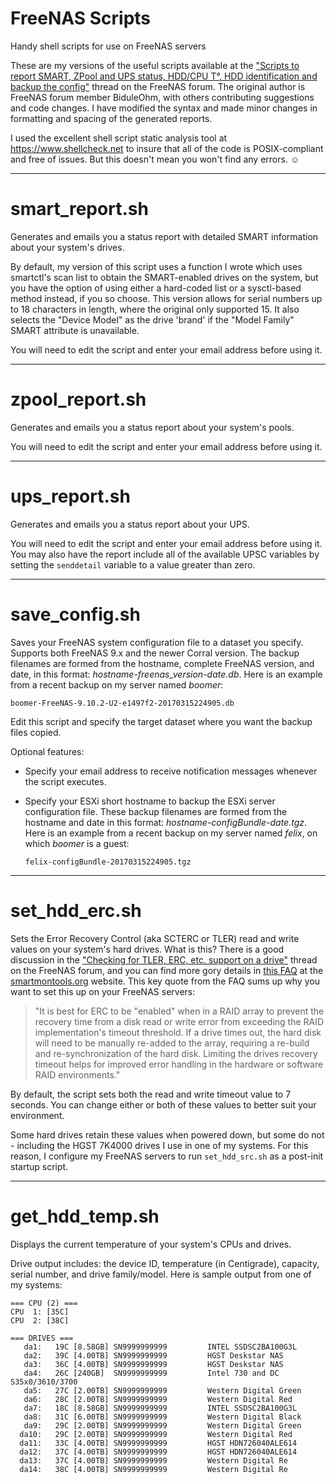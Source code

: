 # FreeNAS Scripts
Handy shell scripts for use on FreeNAS servers

These are my versions of the useful scripts available at the ["Scripts to report SMART, ZPool and UPS status, HDD/CPU T°, HDD identification and backup the config"](https://forums.freenas.org/index.php?threads/scripts-to-report-smart-zpool-and-ups-status-hdd-cpu-t%C2%B0-hdd-identification-and-backup-the-config.27365/) thread on the FreeNAS forum. The original author is FreeNAS forum member BiduleOhm, with others contributing suggestions and code changes. I have modified the syntax and made minor changes in formatting and spacing of the generated reports.

I used the excellent shell script static analysis tool at https://www.shellcheck.net to insure that all of the code is POSIX-compliant and free of issues. But this doesn't mean you won't find any errors.  ☺️
***
# smart_report.sh

Generates and emails you a status report with detailed SMART information about your system's drives.

By default, my version of this script uses a function I wrote which uses smartctl's scan list to obtain the SMART-enabled drives on the system, but you have the option of using either a hard-coded list or a sysctl-based method instead, if you so choose. This version allows for serial numbers up to 18 characters in length, where the original only supported 15. It also selects the "Device Model" as the drive 'brand' if the "Model Family" SMART attribute is unavailable.

You will need to edit the script and enter your email address before using it.
***
# zpool_report.sh

Generates and emails you a status report about your system's pools.

You will need to edit the script and enter your email address before using it.
***
# ups_report.sh
Generates and emails you a status report about your UPS.

You will need to edit the script and enter your email address before using it. You may also have the report include all of the available UPSC variables by setting the `senddetail` variable to a value greater than zero.
***
# save_config.sh

Saves your FreeNAS system configuration file to a dataset you specify. Supports both FreeNAS 9.x and the newer Corral version. The backup filenames are formed from the hostname, complete FreeNAS version, and date, in this format: _hostname-freenas_version-date.db_. Here is an example from a recent backup on my server named _boomer_:

```
boomer-FreeNAS-9.10.2-U2-e1497f2-20170315224905.db
```

Edit this script and specify the target dataset where you want the backup files copied.

Optional features:
* Specify your email address to receive notification messages whenever the script executes.
* Specify your ESXi short hostname to backup the ESXi server configuration file. These backup filenames are formed from the hostname and date in this format: _hostname-configBundle-date.tgz_. Here is an example from a recent backup on my server named _felix_, on which _boomer_ is a guest:

  ```
  felix-configBundle-20170315224905.tgz
  ```
***
# set_hdd_erc.sh

Sets the Error Recovery Control (aka SCTERC or TLER) read and write values on your system's hard drives. What is this? There is a good discussion in the ["Checking for TLER, ERC, etc. support on a drive"](https://forums.freenas.org/index.php?threads/checking-for-tler-erc-etc-support-on-a-drive.27126/) thread on the FreeNAS forum, and you can find more gory details in [this FAQ](https://www.smartmontools.org/wiki/FAQ#WhatiserrorrecoverycontrolERCandwhyitisimportanttoenableitfortheSATAdisksinRAID) at the [smartmontools.org](https://www.smartmontools.org) website. This key quote from the FAQ sums up why you want to set this up on your FreeNAS servers:

>"It is best for ERC to be "enabled" when in a RAID array to prevent the recovery time from a disk read or write error from exceeding the RAID implementation's timeout threshold. If a drive times out, the hard disk will need to be manually re-added to the array, requiring a re-build and re-synchronization of the hard disk. Limiting the drives recovery timeout helps for improved error handling in the hardware or software RAID environments."

By default, the script sets both the read and write timeout value to 7 seconds. You can change either or both of these values to better suit your environment.

Some hard drives retain these values when powered down, but some do not - including the HGST 7K4000 drives I use in one of my systems. For this reason, I configure my FreeNAS servers to run `set_hdd_src.sh` as a post-init startup script.
***
# get_hdd_temp.sh

Displays the current temperature of your system's CPUs and drives. 

Drive output includes: the device ID, temperature (in Centigrade), capacity, serial number, and drive family/model. Here is sample output from one of my systems:

```
=== CPU (2) ===
CPU  1: [35C]
CPU  2: [38C]

=== DRIVES ===
   da1:   19C [8.58GB] SN9999999999         INTEL SSDSC2BA100G3L   
   da2:   39C [4.00TB] SN9999999999         HGST Deskstar NAS  
   da3:   36C [4.00TB] SN9999999999         HGST Deskstar NAS  
   da4:   26C [240GB]  SN9999999999         Intel 730 and DC S35x0/3610/3700
   da5:   27C [2.00TB] SN9999999999         Western Digital Green  
   da6:   28C [2.00TB] SN9999999999         Western Digital Red  
   da7:   18C [8.58GB] SN9999999999         INTEL SSDSC2BA100G3L   
   da8:   31C [6.00TB] SN9999999999         Western Digital Black  
   da9:   29C [2.00TB] SN9999999999         Western Digital Green  
  da10:   29C [2.00TB] SN9999999999         Western Digital Red  
  da11:   33C [4.00TB] SN9999999999         HGST HDN726040ALE614   
  da12:   37C [4.00TB] SN9999999999         HGST HDN726040ALE614   
  da13:   37C [4.00TB] SN9999999999         Western Digital Re  
  da14:   38C [4.00TB] SN9999999999         Western Digital Re  
```
